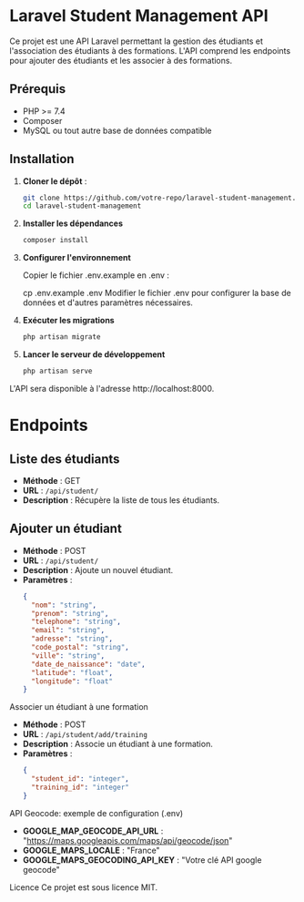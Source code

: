 # Laravel Student Management API

Ce projet est une API Laravel permettant la gestion des étudiants et l'association des étudiants à des formations. L'API comprend les endpoints pour ajouter des étudiants et les associer à des formations.

## Prérequis

- PHP >= 7.4
- Composer
- MySQL ou tout autre base de données compatible

## Installation

1. **Cloner le dépôt** :

   ```bash
   git clone https://github.com/votre-repo/laravel-student-management.git
   cd laravel-student-management

2. **Installer les dépendances**

    ```bash
    composer install
3. **Configurer l'environnement**

    Copier le fichier .env.example en .env :


    cp .env.example .env
    Modifier le fichier .env pour configurer la base de données et d'autres paramètres nécessaires.

4. **Exécuter les migrations**
    ```bash
    php artisan migrate
5. **Lancer le serveur de développement**
    ```bash
    php artisan serve
L'API sera disponible à l'adresse http://localhost:8000.

# Endpoints

## Liste des étudiants

- **Méthode** : GET
- **URL** : `/api/student/`
- **Description** : Récupère la liste de tous les étudiants.

## Ajouter un étudiant

- **Méthode** : POST
- **URL** : `/api/student/`
- **Description** : Ajoute un nouvel étudiant.
- **Paramètres** :
  ```json
  {
    "nom": "string",
    "prenom": "string",
    "telephone": "string",
    "email": "string",
    "adresse": "string",
    "code_postal": "string",
    "ville": "string",
    "date_de_naissance": "date",
    "latitude": "float",
    "longitude": "float"
  }

Associer un étudiant à une formation

- **Méthode** : POST
- **URL** : `/api/student/add/training`
- **Description** : Associe un étudiant à une formation.
- **Paramètres** :
  ```json
  {
    "student_id": "integer",
    "training_id": "integer"
  }

API Geocode: exemple de configuration (.env)

- **GOOGLE_MAP_GEOCODE_API_URL** : "https://maps.googleapis.com/maps/api/geocode/json"
- **GOOGLE_MAPS_LOCALE** : "France"
- **GOOGLE_MAPS_GEOCODING_API_KEY** : "Votre clé API google geocode"

Licence
Ce projet est sous licence MIT.